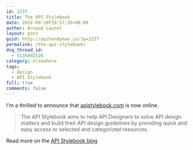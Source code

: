 ```yaml
---
id: 1237
title: The API Stylebook
date: 2016-09-10T19:57:26+00:00
author: Arnaud Lauret
layout: post
guid: http://apihandyman.io/?p=1237
permalink: /the-api-stylebook/
dsq_thread_id:
  - 5134492526
category: elsewhere
tags:
  - Design
  - API Stylebook
full: true
comments: false
---
```

I'm a thrilled to announce that [apistylebook.com](http://apistylebook.com) is now online.

> The API Stylebook aims to help API Designers to solve API design matters and build their API design guidelines by providing quick and easy access to selected and categorized resources.

Read more on the [API Stylebook blog](http://apistylebook.com/blog/the-api-stylebook)
